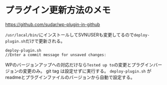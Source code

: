# プラグイン更新方法のメモ

https://github.com/sudar/wp-plugin-in-github

`/usr/local/bin/`にインストールしてSVNUSERも変更してるので`deploy-plugin.sh`だけで更新される。

```
deploy-plugin.sh
//Enter a commit message for unsaved changes:

```

WPのバージョンアップへの対応だけなら`Tested up to`の変更とプラグインバージョンの変更のみ。
git tag は設定せずに実行する。 `deploy-plugin.sh` がreadmeとプラグインファイルのバージョンから自動で設定する。
